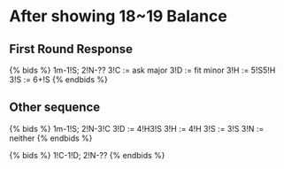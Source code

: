 # After showing 18~19 Balance

## First Round Response
{% bids %}
1m-1!S; 2!N-??
3!C  := ask major
3!D  := fit minor
3!H  := 5!S5!H
3!S  := 6+!S
{% endbids %}

## Other sequence
{% bids %}
1m-1!S; 2!N-3!C
3!D  := 4!H3!S
3!H  := 4!H
3!S  := 3!S
3!N  := neither
{% endbids %}


{% bids %}
1!C-1!D; 2!N-??
{% endbids %}
